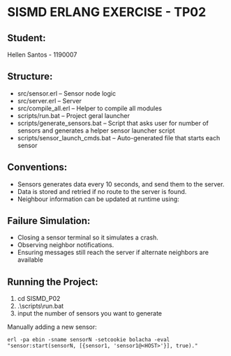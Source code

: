 # SISMD ERLANG EXERCISE - TP02

## Student:
Hellen Santos - 1190007

## Structure:
* src/sensor.erl – Sensor node logic
* src/server.erl – Server
* src/compile_all.erl – Helper to compile all modules
* scripts/run.bat – Project geral launcher
* scripts/generate_sensors.bat – Script that asks user for number of sensors and generates a helper sensor launcher script
* scripts/sensor_launch_cmds.bat – Auto-generated file that starts each sensor

## Conventions:
* Sensors generates data every 10 seconds, and send them to the server.
* Data is stored and retried if no route to the server is found.
* Neighbour information can be updated at runtime using:

## Failure Simulation:
* Closing a sensor terminal so it simulates a crash.
* Observing neighbor notifications.
* Ensuring messages still reach the server if alternate neighbors are available

## Running the Project:
1. cd SISMD_P02
2. .\scripts\run.bat
3. input the number of sensors you want to generate

Manually adding a new sensor:

``` erl -pa ebin -sname sensorN -setcookie bolacha -eval "sensor:start(sensorN, [{sensor1, 'sensor1@<HOST>'}], true)." ```


